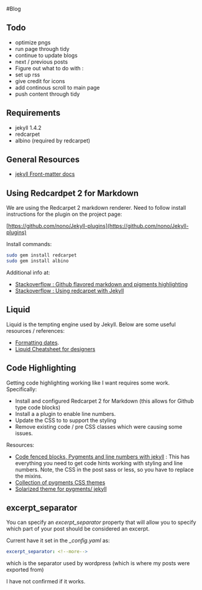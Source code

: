 #Blog

## Todo

* optimize pngs
* run page through tidy
* continue to update blogs
* next / previous posts
* Figure out what to do with : <!--more-->
* set up rss
* give credit for icons
* add continous scroll to main page
* push content through tidy

## Requirements

* jekyll 1.4.2
* redcarpet
* albino (required by redcarpet)

## General Resources
* [jekyll Front-matter docs](http://jekyllrb.com/docs/frontmatter/)

## Using Redcardpet 2 for Markdown

We are using the Redcarpet 2 markdown renderer. Need to follow install instructions for the plugin on the project page:

[https://github.com/nono/Jekyll-plugins](https://github.com/nono/Jekyll-plugins)

Install commands:

``` bash
sudo gem install redcarpet
sudo gem install albino
```

Additional info at:

* [Stackoverflow : Github flavored markdown and pigments highlighting](http://stackoverflow.com/questions/13464590/github-flavored-markdown-and-pygments-highlighting-in-jekyll)
* [Stackoverflow : Using redcarpet with Jekyll](https://github.com/vmg/redcarpet/blob/v2.2.2/README.markdown#and-its-like-really-simple-to-use)


## Liquid

Liquid is the tempting engine used by Jekyll. Below are some useful resources / references:

* [Formatting dates](http://alanwsmith.com/jekyll-liquid-date-formatting-examples).
* [Liquid Cheatsheet for designers](https://github.com/Shopify/liquid/wiki/Liquid-for-Designers)


## Code Highlighting

Getting code highlighting working like I want requires some work. Specifically:

* Install and configured Redcarpet 2 for Markdown (this allows for Github type code blocks)
* Install a a plugin to enable line numbers.
* Update the CSS to to support the styling
* Remove existing code / pre CSS classes which were causing some issues.

Resources:

* [Code fenced blocks, Pygments and line numbers with jekyll](http://blog.leonardfactory.com/2013/05/05/code-fenced-blocks-pygments-and-line-numbers-with-jekyll/) : This has everything you need to get code hints working with styling and line numbers. Note, the CSS in the post sass or less, so you have to replace the mixins.
* [Collection of pygments CSS themes](https://github.com/richleland/pygments-css)
* [Solarized theme for pygments/ jekyll](https://gist.github.com/scotu/1272660)


## excerpt_separator

You can specify an *excerpt_separator* property that will allow you to specify which part of your post should be considered an excerpt.

Current have it set in the *_config.yaml* as:

``` yaml
excerpt_separator: <!--more-->
```

which is the separator used by wordpress (which is where my posts were exported from)

I have not confirmed if it works.
